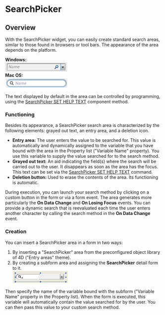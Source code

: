 # SearchPicker

## Overview

With the SearchPicker widget, you can easily create standard search areas, similar to those found in browsers or tool bars. The appearance of the area depends on the platform.

**Windows:**  
![Windows](images/pict308433.en.png)  
**Mac OS:**  
![Mac OS](images/pict308435.en.png)

The text displayed by default in the area can be controlled by programming, using the [SearchPicker SET HELP TEXT](Methods/SearchPicker%20SET%20HELP%20TEXT.md) component method.

### Functioning

Besides its appearance, a SearchPicker search area is characterized by the following elements: grayed out text, an entry area, and a deletion icon.

- **Entry area:** The user enters the value to be searched for. This value is automatically and dynamically assigned to the variable that you have bound with the area in the Property list ("Variable Name" property). You use this variable to supply the value searched for to the search method.
- **Grayed out text:** An aid indicating the field(s) where the search will be carried out to the user. It disappears as soon as the area has the focus. This text can be set via the [SearchPicker SET HELP TEXT](Methods/SearchPicker%20SET%20HELP%20TEXT.md) command.
- **Deletion button:** Used to erase the contents of the area. Its functioning is automatic.

During execution, you can launch your search method by clicking on a custom button in the form or via a form event. The area generates more particularly the **On Data Change** and **On Losing Focus** events. You can provide a dynamic search that is reevaluated each time the user enters another character by calling the search method in the **On Data Change** event.

### Creation

You can insert a SearchPicker area in a form in two ways:

1. By inserting a "SearchPicker" area from the preconfigured object library of 4D ("Entry areas" theme).
2. By creating a subform area and assigning the **SearchPicker** detail form to it.  
   ![Subform](images/pict308455.en.png)

Then specify the name of the variable bound with the subform ("Variable Name" property in the Property list). When the form is executed, this variable will automatically contain the value searched for by the user. You can then pass this value to your custom search method.
